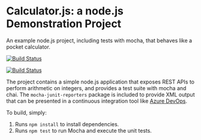 Calculator.js: a node.js Demonstration Project
==============================================
An example node.js project, including tests with mocha, that behaves like
a pocket calculator.

[![Build Status](https://dev.azure.com/aidaolalladiazfdez/MyShuttleReview/_apis/build/status/aidaDiazFdez.calculator?branchName=master)](https://dev.azure.com/aidaolalladiazfdez/MyShuttleReview/_build/latest?definitionId=8&branchName=master)

[![Build Status](https://dev.azure.com/adiazfer/MyShuttle/_apis/build/status/aidaDiazFdez.calculator?branchName=master)](https://dev.azure.com/adiazfer/MyShuttle/_build/latest?definitionId=5&branchName=master)

The project contains a simple node.js application that exposes REST APIs
to perform arithmetic on integers, and provides a test suite with mocha
and chai.  The `mocha-junit-reporters` package is included to provide XML
output that can be presented in a continuous integration tool like
[Azure DevOps](https://azure.com/devops).

To build, simply:

1. Runs `npm install` to install dependencies.
2. Runs `npm test` to run Mocha and execute the unit tests.

